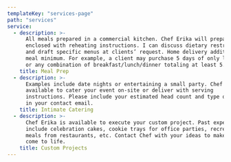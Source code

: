 ```yaml
---
templateKey: "services-page"
path: "services"
service:
  - description: >-
      All meals prepared in a commercial kitchen. Chef Erika will prepare meals
      enclosed with reheating instructions. I can discuss dietary restrictions
      and draft specific menus at clients’ request. Home delivery additional, 5
      meal minimum. For example, a client may purchase 5 days of only lunches,
      or any combination of breakfast/lunch/dinner totaling at least 5.
    title: Meal Prep
  - description: >-
      Examples include date nights or entertaining a small party. Chef Erika is
      available to cater your event on-site or deliver with serving
      instructions. Please include your estimated head count and type of event
      in your contact email.
    title: Intimate Catering
  - description: >-
      Chef Erika is available to execute your custom project. Past experiences
      include celebration cakes, cookie trays for office parties, recreated
      meals from restaurants, etc. Contact Chef with your ideas to make them
      come to life.
    title: Custom Projects
---
```

